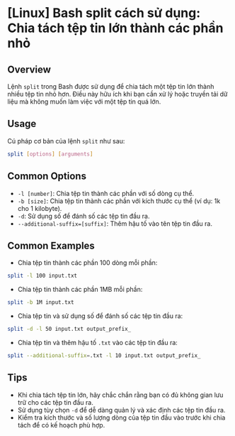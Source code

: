 # [Linux] Bash split cách sử dụng: Chia tách tệp tin lớn thành các phần nhỏ

## Overview
Lệnh `split` trong Bash được sử dụng để chia tách một tệp tin lớn thành nhiều tệp tin nhỏ hơn. Điều này hữu ích khi bạn cần xử lý hoặc truyền tải dữ liệu mà không muốn làm việc với một tệp tin quá lớn.

## Usage
Cú pháp cơ bản của lệnh `split` như sau:

```bash
split [options] [arguments]
```

## Common Options
- `-l [number]`: Chia tệp tin thành các phần với số dòng cụ thể.
- `-b [size]`: Chia tệp tin thành các phần với kích thước cụ thể (ví dụ: 1k cho 1 kilobyte).
- `-d`: Sử dụng số để đánh số các tệp tin đầu ra.
- `--additional-suffix=[suffix]`: Thêm hậu tố vào tên tệp tin đầu ra.

## Common Examples
- Chia tệp tin thành các phần 100 dòng mỗi phần:

```bash
split -l 100 input.txt
```

- Chia tệp tin thành các phần 1MB mỗi phần:

```bash
split -b 1M input.txt
```

- Chia tệp tin và sử dụng số để đánh số các tệp tin đầu ra:

```bash
split -d -l 50 input.txt output_prefix_
```

- Chia tệp tin và thêm hậu tố `.txt` vào các tệp tin đầu ra:

```bash
split --additional-suffix=.txt -l 10 input.txt output_prefix_
```

## Tips
- Khi chia tách tệp tin lớn, hãy chắc chắn rằng bạn có đủ không gian lưu trữ cho các tệp tin đầu ra.
- Sử dụng tùy chọn `-d` để dễ dàng quản lý và xác định các tệp tin đầu ra.
- Kiểm tra kích thước và số lượng dòng của tệp tin đầu vào trước khi chia tách để có kế hoạch phù hợp.